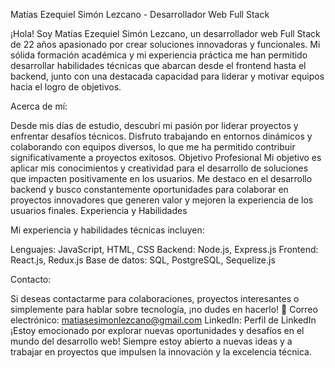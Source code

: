 Matías Ezequiel Simón Lezcano - Desarrollador Web Full Stack

¡Hola! Soy Matías Ezequiel Simón Lezcano, un desarrollador web Full Stack de 22 años apasionado por crear soluciones innovadoras y funcionales. Mi sólida formación académica y mi experiencia práctica me han permitido desarrollar habilidades técnicas que abarcan desde el frontend hasta el backend, junto con una destacada capacidad para liderar y motivar equipos hacia el logro de objetivos.

Acerca de mí:

Desde mis días de estudio, descubrí mi pasión por liderar proyectos y enfrentar desafíos técnicos. Disfruto trabajando en entornos dinámicos y colaborando con equipos diversos, lo que me ha permitido contribuir significativamente a proyectos exitosos.
Objetivo Profesional
Mi objetivo es aplicar mis conocimientos y creatividad para el desarrollo de soluciones que impacten positivamente en los usuarios. Me destaco en el desarrollo backend y busco constantemente oportunidades para colaborar en proyectos innovadores que generen valor y mejoren la experiencia de los usuarios finales.
Experiencia y Habilidades

Mi experiencia y habilidades técnicas incluyen:

Lenguajes: JavaScript, HTML, CSS
Backend: Node.js, Express.js
Frontend: React.js, Redux.js
Base de datos: SQL, PostgreSQL, Sequelize.js

Contacto:

Si deseas contactarme para colaboraciones, proyectos interesantes o simplemente para hablar sobre tecnología, ¡no dudes en hacerlo!
📧 Correo electrónico: matiasesimonlezcano@gmail.com
LinkedIn: Perfil de LinkedIn
¡Estoy emocionado por explorar nuevas oportunidades y desafíos en el mundo del desarrollo web! Siempre estoy abierto a nuevas ideas y a trabajar en proyectos que impulsen la innovación y la excelencia técnica.
